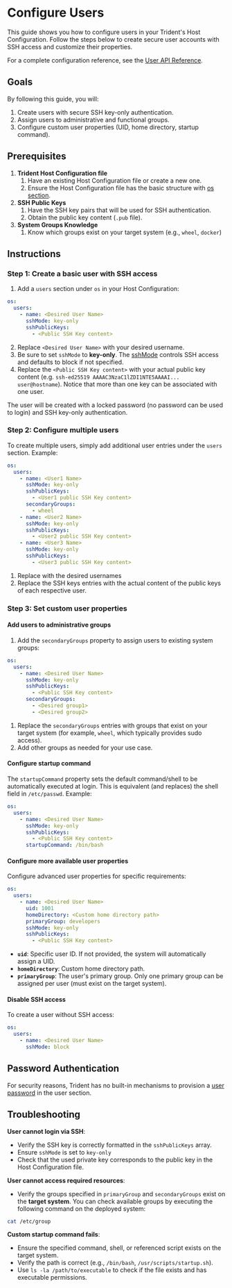 
# Configure Users

This guide shows you how to configure users in your Trident's Host
Configuration. Follow the steps below to create secure user accounts with SSH
access and customize their properties.

For a complete configuration reference, see the [User API
Reference](../Reference/Host-Configuration/API-Reference/User.md).

## Goals

By following this guide, you will:

1. Create users with secure SSH key-only authentication.
2. Assign users to administrative and functional groups.
3. Configure custom user properties (UID, home directory, startup command).

## Prerequisites

1. **Trident Host Configuration file**
   1. Have an existing Host Configuration file or create a new one.
   2. Ensure the Host Configuration file has the basic structure with [os
      section](../Reference/Host-Configuration/API-Reference/Os.md).
2. **SSH Public Keys**
   1. Have the SSH key pairs that will be used for SSH authentication.
   2. Obtain the public key content (`.pub` file).
3. **System Groups Knowledge**
   1. Know which groups exist on your target system (e.g., `wheel`, `docker`)

## Instructions

### Step 1: Create a basic user with SSH access

1. Add a `users` section under `os` in your Host Configuration:

```yaml
os:
  users:
    - name: <Desired User Name>
      sshMode: key-only
      sshPublicKeys:
        - <Public SSH Key content>
```

2. Replace `<Desired User Name>` with your desired username.
3. Be sure to set `sshMode` to **key-only**. The
   [sshMode](../Reference/Host-Configuration/API-Reference/SshMode.md) controls
   SSH access and defaults to block if not specified.
4. Replace the `<Public SSH Key content>` with your actual public key content
   (e.g. `ssh-ed25519 AAAAC3NzaC1lZDI1NTE5AAAAI... user@hostname`). Notice that
   more than one key can be associated with one user.

The user will be created with a locked password (no password can be used to
login) and SSH key-only authentication.

### Step 2: Configure multiple users

To create multiple users, simply add additional user entries under the `users`
section. Example:

```yaml
os:
  users:
    - name: <User1 Name>
      sshMode: key-only
      sshPublicKeys:
        - <User1 public SSH Key content>
      secondaryGroups:
        - wheel
    - name: <User2 Name>
      sshMode: key-only
      sshPublicKeys:
        - <User2 public SSH Key content>
    - name: <User3 Name>
      sshMode: key-only
      sshPublicKeys:
        - <User3 public SSH Key content>
```

1. Replace with the desired usernames
2. Replace the SSH keys entries with the actual content of the public keys of
   each respective user.

### Step 3: Set custom user properties

#### Add users to administrative groups

1. Add the `secondaryGroups` property to assign users to existing system groups:

```yaml
os:
  users:
    - name: <Desired User Name>
      sshMode: key-only
      sshPublicKeys:
        - <Public SSH Key content>
      secondaryGroups:
        - <Desired group1>
        - <Desired group2>
```

1. Replace the `secondaryGroups` entries with groups that exist on your target
   system (for example, `wheel`, which typically provides sudo access).
2. Add other groups as needed for your use case.

#### Configure startup command

The `startupCommand` property sets the default command/shell to be automatically
executed at login. This is equivalent (and replaces) the shell field in
`/etc/passwd`. Example:

```yaml
os:
  users:
    - name: <Desired User Name>
      sshMode: key-only
      sshPublicKeys:
        - <Public SSH Key content>
      startupCommand: /bin/bash
```

#### Configure more available user properties

Configure advanced user properties for specific requirements:

```yaml
os:
  users:
    - name: <Desired User Name>
      uid: 1001
      homeDirectory: <Custom home directory path>
      primaryGroup: developers
      sshMode: key-only
      sshPublicKeys:
        - <Public SSH Key content>
```

- **`uid`**: Specific user ID. If not provided, the system will automatically
  assign a UID.
- **`homeDirectory`**: Custom home directory path.
- **`primaryGroup`**: The user's primary group. Only one primary group can be
  assigned per user (must exist on the target system).

#### Disable SSH access

To create a user without SSH access:

```yaml
os:
  users:
    - name: <Desired User Name>
      sshMode: block
```

## Password Authentication

For security reasons, Trident has no built-in mechanisms to provision a [user
password](../Reference/Host-Configuration/API-Reference/Password.md) in the user
section.

## Troubleshooting

**User cannot login via SSH**:

- Verify the SSH key is correctly formatted in the `sshPublicKeys` array.
- Ensure `sshMode` is set to `key-only`
- Check that the used private key corresponds to the public key in the Host
  Configuration file.

**User cannot access required resources**:

- Verify the groups specified in `primaryGroup` and `secondaryGroups` exist on
  the **target system**. You can check available groups by executing the
  following command on the deployed system:

```bash
cat /etc/group 
```

**Custom startup command fails**:

- Ensure the specified command, shell, or referenced script exists on the target
  system.
- Verify the path is correct (e.g., `/bin/bash`, `/usr/scripts/startup.sh`).
- Use `ls -la /path/to/executable` to check if the file exists and has
  executable permissions.
